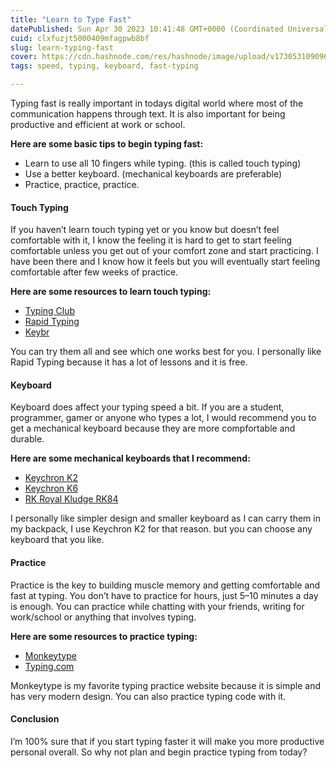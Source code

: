 ```yaml
---
title: "Learn to Type Fast"
datePublished: Sun Apr 30 2023 10:41:48 GMT+0000 (Coordinated Universal Time)
cuid: clxfuzjt5000409mfagpwb8bf
slug: learn-typing-fast
cover: https://cdn.hashnode.com/res/hashnode/image/upload/v1730531090966/7a5cdc4d-7cd7-42d7-9193-69bc4a175d05.webp
tags: speed, typing, keyboard, fast-typing

---
```


Typing fast is really important in todays digital world where most of the communication happens through text. It is also important for being productive and efficient at work or school.

**Here are some basic tips to begin typing fast:**

*   Learn to use all 10 fingers while typing. (this is called touch typing)
*   Use a better keyboard. (mechanical keyboards are preferable)
*   Practice, practice, practice.

#### Touch Typing

If you haven’t learn touch typing yet or you know but doesn’t feel comfortable with it, I know the feeling it is hard to get to start feeling comfortable unless you get out of your comfort zone and start practicing. I have been there and I know how it feels but you will eventually start feeling comfortable after few weeks of practice.

**Here are some resources to learn touch typing:**

*   [Typing Club](https://www.typingclub.com/)
*   [Rapid Typing](https://www.rapidtyping.com/)
*   [Keybr](https://www.keybr.com/)

You can try them all and see which one works best for you. I personally like Rapid Typing because it has a lot of lessons and it is free.

#### Keyboard

Keyboard does affect your typing speed a bit. If you are a student, programmer, gamer or anyone who types a lot, I would recommend you to get a mechanical keyboard because they are more compfortable and durable.

**Here are some mechanical keyboards that I recommend:**

*   [Keychron K2](https://www.keychron.com/products/keychron-k2-wireless-mechanical-keyboard)
*   [Keychron K6](https://www.keychron.com/products/keychron-k6-wireless-mechanical-keyboard)
*   [RK Royal Kludge RK84](https://www.techlandbd.com/rk-royal-kludge-rk84-keyboard-red)

I personally like simpler design and smaller keyboard as I can carry them in my backpack, I use Keychron K2 for that reason. but you can choose any keyboard that you like.

#### Practice

Practice is the key to building muscle memory and getting comfortable and fast at typing. You don’t have to practice for hours, just 5–10 minutes a day is enough. You can practice while chatting with your friends, writing for work/school or anything that involves typing.

**Here are some resources to practice typing:**

*   [Monkeytype](https://monkeytype.com/)
*   [Typing.com](https://www.typing.com/student)

Monkeytype is my favorite typing practice website because it is simple and has very modern design. You can also practice typing code with it.

#### Conclusion

I’m 100% sure that if you start typing faster it will make you more productive personal overall. So why not plan and begin practice typing from today?